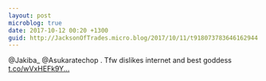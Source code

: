 ```yaml
---
layout: post
microblog: true
date: 2017-10-12 00:20 +1300
guid: http://JacksonOfTrades.micro.blog/2017/10/11/t918073783646162944.html
---
```

@Jakiba_ @Asukaratechop . Tfw dislikes internet and best goddess [t.co/wVxHEFk9Y...](https://t.co/wVxHEFk9YN)

